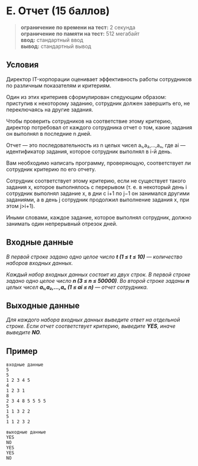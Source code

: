﻿# E. Отчет (15 баллов)
> **ограничение по времени на тест:** 2 секунда  
> **ограничение по памяти на тест:** 512 мегабайт  
> **ввод:** стандартный ввод  
> **вывод:** стандартный вывод

## Условия
Директор IT-корпорации оценивает эффективность работы сотрудников по различным показателям и критериям.

Один из этих критериев сформулирован следующим образом: приступив к некоторому заданию,
сотрудник должен завершить его, не переключаясь на другие задания.

Чтобы проверить сотрудников на соответствие этому критерию, директор потребовал от каждого сотрудника отчет о том,
какие задания он выполнял в последние n дней.

Отчет — это последовательность из n целых чисел a₁,a₂,…,aₙ, где ai — идентификатор задания,
которое сотрудник выполнял в i-й день.

Вам необходимо написать программу, проверяющую, соответствует ли сотрудник критерию по его отчету.

Сотрудник соответствует этому критерию, если не существует такого задания x, которое выполнялось с перерывом
(т. е. в некоторый день i сотрудник выполнял задание x, в дни с i+1 по j−1 он занимался другими заданиями,
а в день j сотрудник продолжил выполнение задания x, при этом j>i+1).

Иными словами, каждое задание, которое выполнял сотрудник, должно занимать один непрерывный отрезок дней.

## Входные данные
*В первой строке задано одно целое число **t (1 ≤ t ≤ 10)** — количество наборов входных данных.*

*Каждый набор входных данных состоит из двух строк.
В первой строке задано одно целое число **n (3 ≤ n ≤ 50000)**.
Во второй строке заданы **n** целых чисел **a₁,a₂,…,aₙ (1 ≤ ai ≤ n)** — отчет сотрудника.*  

## Выходные данные
*Для каждого набора входных данных выведите ответ на отдельной строке. Если отчет соответствует критерию, выведите **YES**, иначе выведите **NO**.*  

## Пример
```plaintext
входные данные
5
5
1 2 3 4 5
4
1 2 3 1
8
2 3 4 8 5 5 5 5
5
1 1 3 2 2
5
1 1 2 3 2
```
```plaintext
выходные данные
YES
NO
YES
YES
NO
```